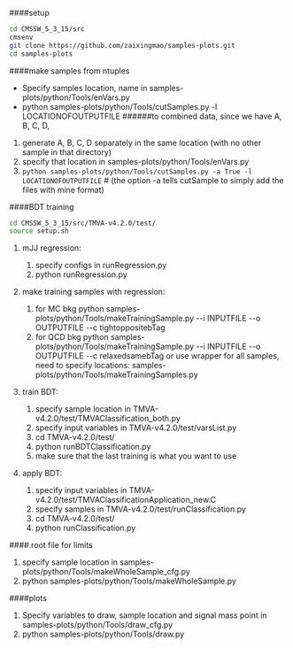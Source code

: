 ####setup
```bash
cd CMSSW_5_3_15/src
cmsenv
git clone https://github.com/zaixingmao/samples-plots.git
cd samples-plots
```

####make samples from ntuples
* Specify samples location, name in samples-plots/python/Tools/enVars.py
* python samples-plots/python/Tools/cutSamples.py -l LOCATIONOFOUTPUTFILE
######to combined data, since we have A, B, C, D,
1. generate A, B, C, D separately in the same location (with no other sample in that directory)
2. specify that location in samples-plots/python/Tools/enVars.py
3. `python samples-plots/python/Tools/cutSamples.py -a True -l LOCATIONOFOUTPUTFILE`  # (the option -a tells cutSample to simply add the files with mine format)

####BDT training
```bash
cd CMSSW_5_3_15/src/TMVA-v4.2.0/test/
source setup.sh
```

1) mJJ regression:
    1. specify configs in runRegression.py
    2. python runRegression.py

2) make training samples with regression:
    1. for MC bkg
        python samples-plots/python/Tools/makeTrainingSample.py --i INPUTFILE --o OUTPUTFILE --c tightoppositebTag
    2. for QCD bkg
        python samples-plots/python/Tools/makeTrainingSample.py --i INPUTFILE --o OUTPUTFILE --c relaxedsamebTag
    or use wrapper for all samples, need to specify locations: samples-plots/python/Tools/makeTrainingSamples.py

3) train BDT:
    1. specify sample location in TMVA-v4.2.0/test/TMVAClassification_both.py
    2. specify input variables in TMVA-v4.2.0/test/varsList.py
    3. cd TMVA-v4.2.0/test/
    3. python runBDTClassification.py
    4. make sure that the last training is what you want to use

4) apply BDT:
    1. specify input variables in TMVA-v4.2.0/test/TMVAClassificationApplication_new.C
    2. specify samples in TMVA-v4.2.0/test/runClassification.py
    3. cd TMVA-v4.2.0/test/
    3. python runClassification.py


####.root file for limits
1. specify sample location in samples-plots/python/Tools/makeWholeSample_cfg.py
2. python samples-plots/python/Tools/makeWholeSample.py

####plots
1. Specify variables to draw, sample location and signal mass point in samples-plots/python/Tools/draw_cfg.py
2. python samples-plots/python/Tools/draw.py
